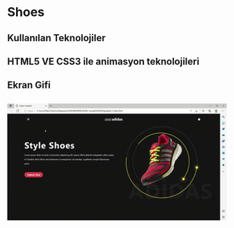 # Shoes

<h2>Kullanılan Teknolojiler<h2>
HTML5 VE CSS3 ile animasyon teknolojileri
<h2>Ekran Gifi<h2>

![](adidas.gif)